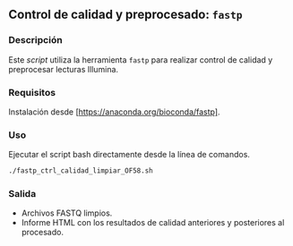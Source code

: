 ## Control de calidad y preprocesado: `fastp`

### Descripción
Este *script* utiliza la herramienta `fastp` para realizar control de calidad y preprocesar lecturas Illumina.

### Requisitos
Instalación desde [https://anaconda.org/bioconda/fastp].

### Uso 
Ejecutar el script bash directamente desde la línea de comandos.
```bash
./fastp_ctrl_calidad_limpiar_OF58.sh
```
### Salida
- Archivos FASTQ limpios.
- Informe HTML con los resultados de calidad anteriores y posteriores al procesado.
